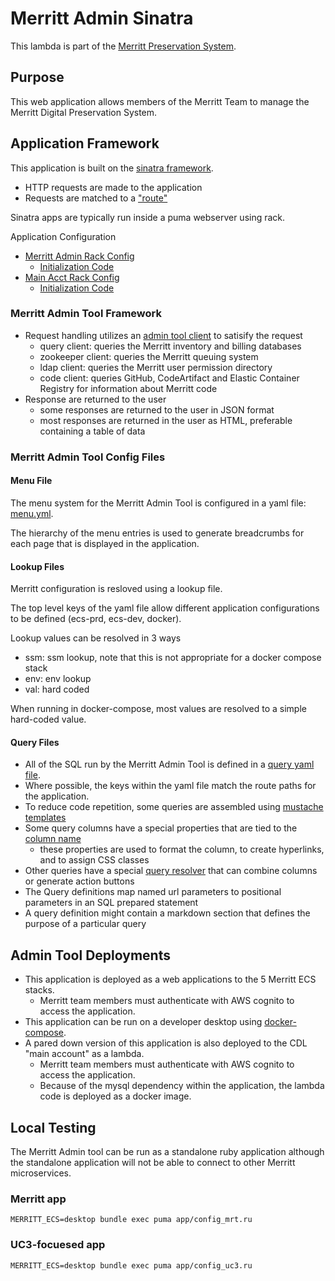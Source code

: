 # Merritt Admin Sinatra

This lambda is part of the [Merritt Preservation System](https://github.com/CDLUC3/mrt-doc). 

## Purpose

This web application allows members of the Merritt Team to manage the Merritt Digital Preservation System.

## Application Framework

This application is built on the [sinatra framework](https://sinatrarb.com/intro.html).
- HTTP requests are made to the application
- Requests are matched to a ["route"](/app/lib/routes)

Sinatra apps are typically run inside a puma webserver using rack.

Application Configuration
- [Merritt Admin Rack Config](/app/config_mrt.ru)
  - [Initialization Code](/app/admin_mrt.rb)
- [Main Acct Rack Config](/app/config_uc3.ru)
  - [Initialization Code](/app/admin_uc3.rb)

### Merritt Admin Tool Framework
- Request handling utilizes an [admin tool client](lib/client) to satisify the request
  - query client: queries the Merritt inventory and billing databases
  - zookeeper client: queries the Merritt queuing system
  - ldap client: queries the Merritt user permission directory
  - code client: queries GitHub, CodeArtifact and Elastic Container Registry for information about Merritt code
- Response are returned to the user
  - some responses are returned to the user in JSON format
  - most responses are returned in the user as HTML, preferable containing a table of data

### Merritt Admin Tool Config Files

#### Menu File

The menu system for the Merritt Admin Tool is configured in a yaml file: [menu.yml](/app/config/mrt/menu.yml).

The hierarchy of the menu entries is used to generate breadcrumbs for each page that is displayed in the application.

#### Lookup Files

Merritt configuration is resloved using a lookup file.

The top level keys of the yaml file allow different application configurations to be defined (ecs-prd, ecs-dev, docker).

Lookup values can be resolved in 3 ways
- ssm: ssm lookup, note that this is not appropriate for a docker compose stack
- env: env lookup
- val: hard coded

When running in docker-compose, most values are resolved to a simple hard-coded value.

#### Query Files

- All of the SQL run by the Merritt Admin Tool is defined in a [query yaml file](/app/config/mrt/query/).
- Where possible, the keys within the yaml file match the route paths for the application.
- To reduce code repetition, some queries are assembled using [mustache templates](https://github.com/mustache/mustache)
- Some query columns have a special properties that are tied to the [column name](/app/config/mrt/query/query.sql.cols.yml)
  - these properties are used to format the column, to create hyperlinks, and to assign CSS classes
- Other queries have a special [query resolver](/app/lib/client/query/query_resolvers.rb) that can combine columns or generate action buttons
- The Query definitions map named url parameters to positional parameters in an SQL prepared statement
- A query definition might contain a markdown section that defines the purpose of a particular query

## Admin Tool Deployments

- This application is deployed as a web applications to the 5 Merritt ECS stacks.
  - Merritt team members must authenticate with AWS cognito to access the application.
- This application can be run on a developer desktop using [docker-compose](https://github.com/CDLUC3/merritt-docker/blob/main/README.md).
- A pared down version of this application is also deployed to the CDL "main account" as a lambda.
  - Merritt team members must authenticate with AWS cognito to access the application.
  - Because of the mysql dependency within the application, the lambda code is deployed as a docker image.

## Local Testing

The Merritt Admin tool can be run as a standalone ruby application although the standalone application 
will not be able to connect to other Merritt microservices.

### Merritt app
```
MERRITT_ECS=desktop bundle exec puma app/config_mrt.ru
```

### UC3-focuesed app
```
MERRITT_ECS=desktop bundle exec puma app/config_uc3.ru
```
